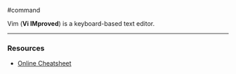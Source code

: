 #command 

Vim (**Vi IMproved**) is a keyboard-based text editor.

---
### Resources
- [Online Cheatsheet](https://vimsheet.com/)